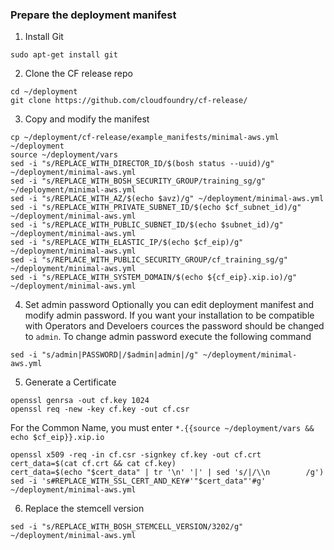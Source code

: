 ### Prepare the deployment manifest

1. Install Git
```
sudo apt-get install git
```

2. Clone the CF release repo
```
cd ~/deployment
git clone https://github.com/cloudfoundry/cf-release/
```

3. Copy and modify the manifest
```
cp ~/deployment/cf-release/example_manifests/minimal-aws.yml ~/deployment
source ~/deployment/vars
sed -i "s/REPLACE_WITH_DIRECTOR_ID/$(bosh status --uuid)/g" ~/deployment/minimal-aws.yml
sed -i "s/REPLACE_WITH_BOSH_SECURITY_GROUP/training_sg/g" ~/deployment/minimal-aws.yml
sed -i "s/REPLACE_WITH_AZ/$(echo $avz)/g" ~/deployment/minimal-aws.yml
sed -i "s/REPLACE_WITH_PRIVATE_SUBNET_ID/$(echo $cf_subnet_id)/g" ~/deployment/minimal-aws.yml
sed -i "s/REPLACE_WITH_PUBLIC_SUBNET_ID/$(echo $subnet_id)/g" ~/deployment/minimal-aws.yml
sed -i "s/REPLACE_WITH_ELASTIC_IP/$(echo $cf_eip)/g" ~/deployment/minimal-aws.yml
sed -i "s/REPLACE_WITH_PUBLIC_SECURITY_GROUP/cf_training_sg/g" ~/deployment/minimal-aws.yml
sed -i "s/REPLACE_WITH_SYSTEM_DOMAIN/$(echo ${cf_eip}.xip.io)/g" ~/deployment/minimal-aws.yml
```

4. Set admin password
Optionally you can edit deployment manifest and modify admin password. If you want your installation to be compatible with Operators and Develoers cources the password should be changed to `admin`. To change admin password execute the following command
```
sed -i "s/admin|PASSWORD|/$admin|admin|/g" ~/deployment/minimal-aws.yml
```

5. Generate a Certificate
```
openssl genrsa -out cf.key 1024
openssl req -new -key cf.key -out cf.csr
```
For the Common Name, you must enter `*.{{source ~/deployment/vars && echo $cf_eip}}.xip.io`
```
openssl x509 -req -in cf.csr -signkey cf.key -out cf.crt
cert_data=$(cat cf.crt && cat cf.key)
cert_data=$(echo "$cert_data" | tr '\n' '|' | sed 's/|/\\n        /g')
sed -i 's#REPLACE_WITH_SSL_CERT_AND_KEY#'"$cert_data"'#g' ~/deployment/minimal-aws.yml
```

6. Replace the stemcell version
```
sed -i "s/REPLACE_WITH_BOSH_STEMCELL_VERSION/3202/g" ~/deployment/minimal-aws.yml
```
